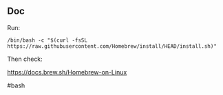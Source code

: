 
## Doc

Run:

```
/bin/bash -c "$(curl -fsSL https://raw.githubusercontent.com/Homebrew/install/HEAD/install.sh)"
```

Then check:

https://docs.brew.sh/Homebrew-on-Linux

<!-- Keywords -->
#bash
<!-- /Keywords -->
